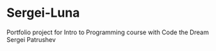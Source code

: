 # Sergei-Luna
Portfolio project for Intro to Programming course with Code the Dream
Sergei Patrushev